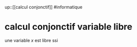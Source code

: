 up::[[calcul conjonctif]]
#informatique 
# calcul conjonctif variable libre

une variable $x$ est libre ssi 